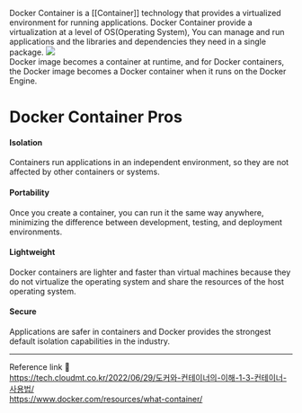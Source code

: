 Docker Container is a [[Container]] technology that provides a virtualized environment for running applications. Docker Container provide a virtualization at a level of OS(Operating System), You can manage and run applications and the libraries and dependencies they need in a single package.
![](https://www.docker.com/wp-content/uploads/2021/11/container-what-is-container.png)             
Docker image becomes a container at runtime, and for Docker containers, the Docker image becomes a Docker container when it runs on the Docker Engine.
# Docker Container Pros
#### Isolation
Containers run applications in an independent environment, so they are not affected by other containers or systems.
#### Portability
Once you create a container, you can run it the same way anywhere, minimizing the difference between development, testing, and deployment environments.
#### Lightweight
Docker containers are lighter and faster than virtual machines because they do not virtualize the operating system and share the resources of the host operating system.
#### Secure
Applications are safer in containers and Docker provides the strongest default isolation capabilities in the industry.

---
Reference link 🙂    
https://tech.cloudmt.co.kr/2022/06/29/도커와-컨테이너의-이해-1-3-컨테이너-사용법/            
https://www.docker.com/resources/what-container/